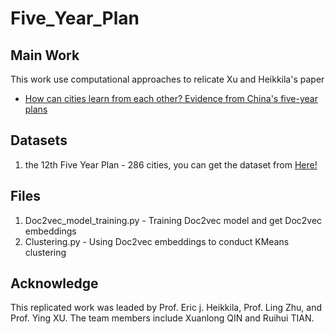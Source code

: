 # Five_Year_Plan

## Main Work
This work use computational approaches to relicate Xu and Heikkila's paper
- [How can cities learn from each other? Evidence from China's five-year plans](https://www.sciencedirect.com/science/article/pii/S2226585620300856)


## Datasets
1. the 12th Five Year Plan - 286 cities, you can get the dataset from [Here!]()

## Files
1. Doc2vec_model_training.py - Training Doc2vec model and get Doc2vec embeddings
2. Clustering.py - Using Doc2vec embeddings to conduct KMeans clustering


## Acknowledge
This replicated work was leaded by Prof. Eric j. Heikkila, Prof. Ling Zhu, and Prof. Ying XU.
The team members include Xuanlong QIN and Ruihui TIAN.
